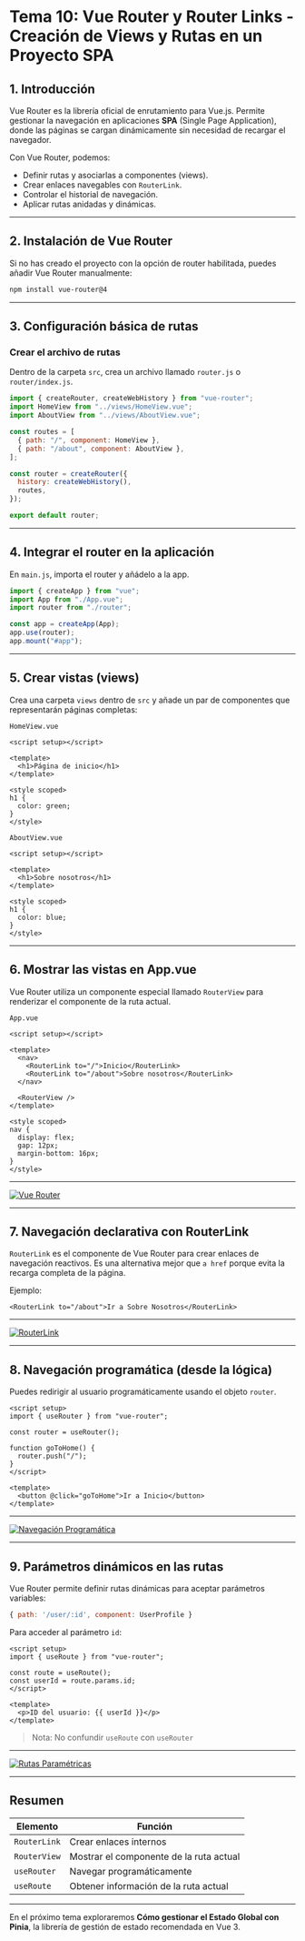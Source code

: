 # **Tema 10: Vue Router y Router Links - Creación de Views y Rutas en un Proyecto SPA**

## **1. Introducción**

Vue Router es la librería oficial de enrutamiento para Vue.js. Permite gestionar la navegación en aplicaciones **SPA** (Single Page Application), donde las páginas se cargan dinámicamente sin necesidad de recargar el navegador.

Con Vue Router, podemos:

- Definir rutas y asociarlas a componentes (views).
- Crear enlaces navegables con `RouterLink`.
- Controlar el historial de navegación.
- Aplicar rutas anidadas y dinámicas.

---

## **2. Instalación de Vue Router**

Si no has creado el proyecto con la opción de router habilitada, puedes añadir Vue Router manualmente:

```sh
npm install vue-router@4
```

---

## **3. Configuración básica de rutas**

### Crear el archivo de rutas

Dentro de la carpeta `src`, crea un archivo llamado `router.js` o `router/index.js`.

```javascript
import { createRouter, createWebHistory } from "vue-router";
import HomeView from "../views/HomeView.vue";
import AboutView from "../views/AboutView.vue";

const routes = [
  { path: "/", component: HomeView },
  { path: "/about", component: AboutView },
];

const router = createRouter({
  history: createWebHistory(),
  routes,
});

export default router;
```

---

## **4. Integrar el router en la aplicación**

En `main.js`, importa el router y añádelo a la app.

```javascript
import { createApp } from "vue";
import App from "./App.vue";
import router from "./router";

const app = createApp(App);
app.use(router);
app.mount("#app");
```

---

## **5. Crear vistas (views)**

Crea una carpeta `views` dentro de `src` y añade un par de componentes que representarán páginas completas:

`HomeView.vue`

```vue
<script setup></script>

<template>
  <h1>Página de inicio</h1>
</template>

<style scoped>
h1 {
  color: green;
}
</style>
```

`AboutView.vue`

```vue
<script setup></script>

<template>
  <h1>Sobre nosotros</h1>
</template>

<style scoped>
h1 {
  color: blue;
}
</style>
```

---

## **6. Mostrar las vistas en App.vue**

Vue Router utiliza un componente especial llamado `RouterView` para renderizar el componente de la ruta actual.

`App.vue`

```vue
<script setup></script>

<template>
  <nav>
    <RouterLink to="/">Inicio</RouterLink>
    <RouterLink to="/about">Sobre nosotros</RouterLink>
  </nav>

  <RouterView />
</template>

<style scoped>
nav {
  display: flex;
  gap: 12px;
  margin-bottom: 16px;
}
</style>
```

---

[![Vue Router](https://img.youtube.com/vi/t0_NyTNvYw0/0.jpg)](https://www.youtube.com/watch?v=t0_NyTNvYw0&list=PLzA2VyZwsq_92Fnb4JEUnXUhSYfNHtcKx)

---

## **7. Navegación declarativa con RouterLink**

`RouterLink` es el componente de Vue Router para crear enlaces de navegación reactivos. Es una alternativa mejor que `a href` porque evita la recarga completa de la página.

Ejemplo:

```vue
<RouterLink to="/about">Ir a Sobre Nosotros</RouterLink>
```

---

[![RouterLink](https://img.youtube.com/vi/hruN7wrqebA/0.jpg)](https://www.youtube.com/watch?v=hruN7wrqebA&list=PLzA2VyZwsq_92Fnb4JEUnXUhSYfNHtcKx)

---

## **8. Navegación programática (desde la lógica)**

Puedes redirigir al usuario programáticamente usando el objeto `router`.

```vue
<script setup>
import { useRouter } from "vue-router";

const router = useRouter();

function goToHome() {
  router.push("/");
}
</script>

<template>
  <button @click="goToHome">Ir a Inicio</button>
</template>
```

---

[![Navegación Programática](https://img.youtube.com/vi/BwvnFHQukag/0.jpg)](https://www.youtube.com/watch?v=BwvnFHQukag&list=PLzA2VyZwsq_92Fnb4JEUnXUhSYfNHtcKx)

---

## **9. Parámetros dinámicos en las rutas**

Vue Router permite definir rutas dinámicas para aceptar parámetros variables:

```javascript
{ path: '/user/:id', component: UserProfile }
```

Para acceder al parámetro `id`:

```vue
<script setup>
import { useRoute } from "vue-router";

const route = useRoute();
const userId = route.params.id;
</script>

<template>
  <p>ID del usuario: {{ userId }}</p>
</template>
```

> Nota: No confundir `useRoute` con `useRouter`

---

[![Rutas Paramétricas](https://img.youtube.com/vi/R1YyM6jvBjk/0.jpg)](https://www.youtube.com/watch?v=R1YyM6jvBjk&list=PLzA2VyZwsq_92Fnb4JEUnXUhSYfNHtcKx)

---

## Resumen

| Elemento     | Función                                 |
| ------------ | --------------------------------------- |
| `RouterLink` | Crear enlaces internos                  |
| `RouterView` | Mostrar el componente de la ruta actual |
| `useRouter`  | Navegar programáticamente               |
| `useRoute`   | Obtener información de la ruta actual   |

---

En el próximo tema exploraremos **Cómo gestionar el Estado Global con Pinia**, la librería de gestión de estado recomendada en Vue 3.
